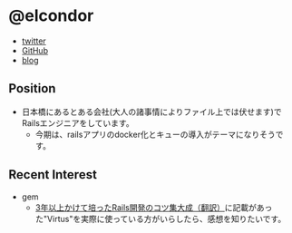 @elcondor
====

- [twitter](https://twitter.com/elcondor)
- [GitHub](https://github.com/condor)
- [blog](http://blog.el-condor.net/)

Position
----

- 日本橋にあるとある会社(大人の諸事情によりファイル上では伏せます)でRailsエンジニアをしています。
  - 今期は、railsアプリのdocker化とキューの導入がテーマになりそうです。

Recent Interest
----

- gem
  - [3年以上かけて培ったRails開発のコツ集大成（翻訳）](https://techracho.bpsinc.jp/hachi8833/2017_11_20/48322)に記載があった"Virtus"を実際に使っている方がいらしたら、感想を知りたいです。
